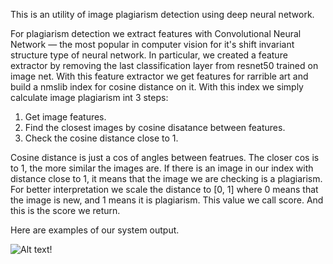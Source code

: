 This is an utility of image plagiarism detection using deep neural network.

For plagiarism detection we extract features with Convolutional Neural Network — the most popular in computer vision for it's shift invariant structure type of neural network.
In particular, we created a feature extractor by removing the last classification layer from resnet50 trained on image net.
With this feature extractor we get features for rarrible art and build a nmslib index for cosine distance on it. With this index we simply calculate image plagiarism int 3 steps:
1. Get image features.
2. Find the closest images by cosine disatance between features.
3. Check the cosine distance close to 1.

Cosine distance is just a cos of angles between featrues. The closer cos is to 1, the more similar the  images are.
If there is an image in our index with distance close to 1, it means that the image we are checking is a plagiarism.
For better interpretation we scale the distance to [0, 1] where 0 means that the image is new, and 1 means it is plagiarism.
 This value we call score. And this is the score we return.
 
Here are examples of our system output.

![Alt text](images/output_examples.png?raw=true "Title")!
